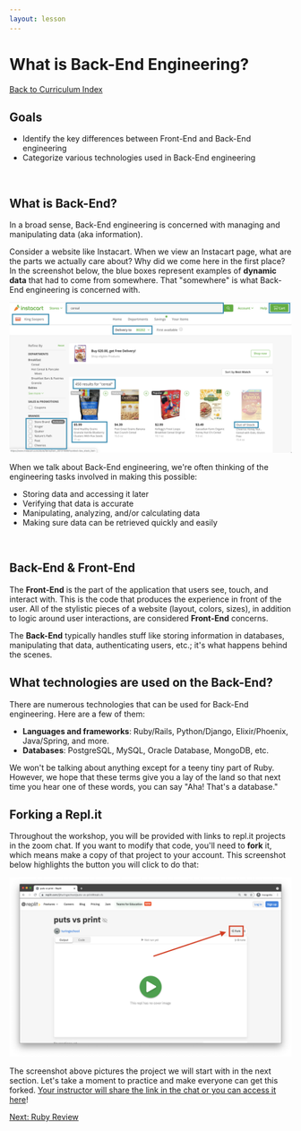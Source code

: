 ```yaml
---
layout: lesson
---
```


# What is Back-End Engineering?

<a href="../">Back to Curriculum Index</a>
<br>

## Goals

- Identify the key differences between Front-End and Back-End engineering
- Categorize various technologies used in Back-End engineering
<br>

## What is Back-End?

In a broad sense, Back-End engineering is concerned with managing and manipulating ​data​ (aka information).

Consider a website like Instacart. When we view an Instacart page, what are the parts we actually care about? Why did we come here in the first place? In the screenshot below, the blue boxes represent examples of **dynamic data** that had to come from somewhere. That "somewhere" is what Back-End engineering is concerned with.

!["Instacart.com screenshot"](../assets/instacart.png)

When we talk about Back-End engineering, we're often thinking of the engineering tasks involved in making this possible:

- Storing data and accessing it later
- Verifying that data is accurate
- Manipulating, analyzing, and/or calculating data
- Making sure data can be retrieved quickly and easily
<br>

## Back-End & Front-End

The **Front-End** is the part of the application that users see, touch, and interact with. This is the code that produces the experience in front of the user. All of the stylistic pieces of a website (layout, colors, sizes), in addition to logic around user interactions, are considered **Front-End** concerns.

The **Back-End** typically handles stuff like storing information in databases, manipulating that data, authenticating users, etc.; it's what happens behind the scenes.
<br>

## What technologies are used on the Back-End?

There are numerous technologies that can be used for Back-End engineering. Here are a few of them:

- **Languages and frameworks**: Ruby/Rails, Python/Django, Elixir/Phoenix, Java/Spring, and more.
- **Databases**: PostgreSQL, MySQL, Oracle Database, MongoDB, etc.

We won't be talking about anything except for a teeny tiny part of Ruby. However, we hope that these terms give you a lay of the land so that next time you hear one of these words, you can say "Aha! That's a database."

## Forking a Repl.it

Throughout the workshop, you will be provided with links to repl.it projects in the zoom chat. If you want to modify that code, you'll need to **fork** it, which means make a copy of that project to your account. This screenshot below highlights the button you will click to do that:

!["Fork a replit screenshot"](../assets/fork-replit.png)

The screenshot above pictures the project we will start with in the next section. Let's take a moment to practice and make everyone can get this forked. [Your instructor will share the link in the chat or you can access it here](https://replit.com/@turingschool/puts-vs-print#main.rb)!

<a href="../ruby-review">Next: Ruby Review</a>
